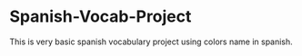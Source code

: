 # Spanish-Vocab-Project
This is very basic spanish vocabulary project using colors name in spanish.
